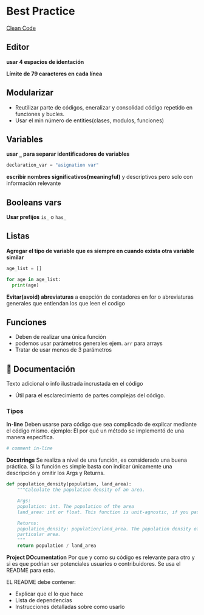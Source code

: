 # Best Practice

[Clean Code](https://github.com/jhonPariona/clean-code/blob/master/README.md#clean-code)

## Editor

**usar 4 espacios de identación**

**Límite de 79 caracteres en cada línea**

## Modularizar

- Reutilizar parte de códigos, eneralizar y consolidad código repetido en funciones y bucles.
- Usar el min número de entities(clases, modulos, funciones)

## Variables

**usar `_` para separar identificadores de variables**

```python
declaration_var = "asignation var"
```

**escribir nombres significativos(meaningful)** y descriptivos pero solo con información relevante

## Booleans vars

**Usar prefijos** `is_` o `has_`

## Listas

**Agregar el tipo de variable que es siempre en cuando exista otra variable similar**

```python
age_list = []

for age in age_list:
  print(age)
```

**Evitar(avoid) abreviaturas** a exepción de contadores en for o abreviaturas generales que entiendan los que leen el codigo

## Funciones

- Deben de realizar una única función
- podemos usar parámetros generales ejem. `arr` para arrays
- Tratar de usar menos de 3 parámetros


## 📖 Documentación

Texto adicional o info ilustrada incrustada en el código

- Útil para el esclarecimiento de partes complejas del código.

### Tipos

**In-line** Deben usarse para código que sea complicado de explicar mediante el código mismo. ejemplo: El por qué un método se implementó de una manera específica.

```python
# comment in-line
```

**Docstrings** Se realiza a nivel de una función, es considerado una buena práctica. Si la función es simple basta con indicar únicamente una descripción y omitir los Args y Returns.

```python
def population_density(population, land_area):
    """Calculate the population density of an area.

    Args:
    population: int. The population of the area
    land_area: int or float. This function is unit-agnostic, if you pass in values in terms of square km or square miles the function will return a density in those units.

    Returns:
    population_density: population/land_area. The population density of a 
    particular area.
    """
    return population / land_area
```

**Project DOcumentation** Por que y como su código es relevante para otro y si es que podrian ser potenciales usuarios o contribuidores. Se usa el README para esto.

EL README debe contener:

- Explicar que el lo que hace
- Lista de dependencias
- Instrucciones detalladas sobre como usarlo


